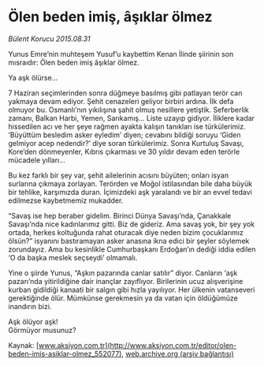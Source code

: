 # Ölen beden imiş, âşıklar ölmez

*Bülent Korucu 2015.08.31*

<div class="pNewsDetailMainContent" itemprop="articleBody">
 <p>
  Yunus Emre’nin muhteşem Yusuf’u kaybettim Kenan İlinde şiirinin son mısraıdır: Ölen beden imiş âşıklar ölmez.
 </p>
 <p>
  Ya aşk ölürse…
 </p>
 <p>
  7 Haziran seçimlerinden sonra düğmeye basılmış gibi patlayan terör can yakmaya devam ediyor. Şehit cenazeleri geliyor birbiri ardına. İlk defa olmuyor bu. Osmanlı’nın yıkılışına şahit olmuş nesillere yetiştik. Seferberlik zamanı, Balkan Harbi, Yemen, Sarıkamış… Liste uzayıp gidiyor. İliklere kadar hissedilen acı ve her şeye rağmen ayakta kalışın tanıkları ise türkülerimiz. ‘Büyüttüm besledim asker eyledim’ diyen; cevabını bildiği soruyu ‘Giden gelmiyor acep nedendir?’ diye soran türkülerimiz. Sonra Kurtuluş Savaşı, Kore’den dönmeyenler, Kıbrıs çıkarması ve 30 yıldır devam eden terörle mücadele yılları…
 </p>
 <p>
  Bu kez farklı bir şey var, şehit ailelerinin acısını büyüten; onları isyan surlarına çıkmaya zorlayan. Terörden ve Moğol istilasından bile daha büyük bir tehlike, karşımızda duran. İçimizdeki aşk yaralandı ve bir an evvel tedavi edilmezse kaybetmemiz mukadder.
 </p>
 <p>
  “Savaş ise hep beraber gidelim. Birinci Dünya Savaşı’nda, Çanakkale Savaşı’nda nice kadınlarımız gitti. Biz de gideriz. Ama savaş yok, bir şey yok ortada, herkes koltuğunda rahat oturacak diye neden bizim çocuklarımız ölsün?” isyanını bastıramayan asker anasına ikna edici bir şeyler söylemek zorundayız. Ama bu kesinlikle Cumhurbaşkanı Erdoğan’ın dediği iddia edilen ‘O da başka meslek seçseydi’ olmamalı.
 </p>
 <p>
  Yine o şiirde Yunus, “Aşkın pazarında canlar satılır” diyor. Canların ‘aşk pazarı’nda yitirildiğine dair inançlar zayıflıyor. Birilerinin ucuz alışverişine kurban gidildiği kanaati bir salgın gibi hızla yayılıyor. Her ülkenin vatanseveri gerektiğinde ölür. Mümkünse gerekmesin ya da vatan için öldüğümüze inandırın bizi.
 </p>
 <p>
  Aşk ölüyor aşk!
  <br>
   Görmüyor musunuz?
  </br>
 </p>
</div>


Kaynak: [www.aksiyon.com.tr](http://www.aksiyon.com.tr/editor/olen-beden-imis-asiklar-olmez_552077), [web.archive.org (arşiv bağlantısı)](http://web.archive.org/web/20150913181409/http://www.aksiyon.com.tr/editor/olen-beden-imis-asiklar-olmez_552077)
